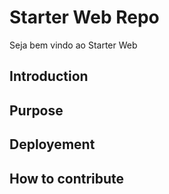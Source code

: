 # Starter Web Repo

Seja bem vindo ao Starter Web

## Introduction

## Purpose

## Deployement

## How to contribute
